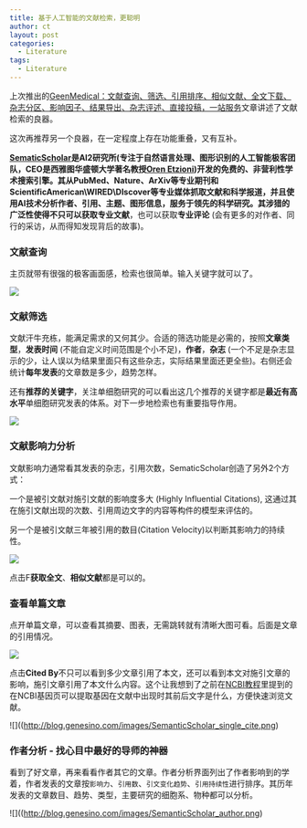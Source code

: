 ```yaml
---
title: 基于人工智能的文献检索，更聪明
author: ct
layout: post
categories:
  - Literature
tags:
  - Literature
---
```



上次推出的[GeenMedical：文献查询、筛选、引用排序、相似文献、全文下载、杂志分区、影响因子、结果导出、杂志评述、直接投稿，一站服务]()文章讲述了文献检索的良器。

这次再推荐另一个良器，在一定程度上存在功能重叠，又有互补。

**[SematicScholar](https://www.semanticscholar.org/)**是AI2研究所(专注于自然语言处理、图形识别的人工智能极客团队，CEO是西雅图华盛顿大学著名教授[Oren Etzioni](http://allenai.org/team/orene))开发的免费的、非营利性学术搜索引擎。其从PubMed、Nature、ArXiv等专业期刊和ScientificAmerican\WIRED\DIscover等专业媒体抓取文献和科学报道，并且使用AI技术分析作者、引用、主题、图形信息，服务于领先的科学研究。其涉猎的广泛性使得不只可以获取**专业文献**，也可以获取**专业评论** (会有更多的对作者、同行的采访，从而得知发现背后的故事)。

### 文献查询

主页就带有很强的极客画面感，检索也很简单。输入关键字就可以了。

![](http://blog.genesino.com/images/SemanticScholar_main.png)

### 文献筛选

文献汗牛充栋，能满足需求的又何其少。合适的筛选功能是必需的，按照**文章类型**，**发表时间** (不能自定义时间范围是个小不足)，**作者**，**杂志** (一个不足是杂志显示的少，让人误以为结果里面只有这些杂志，实际结果里面还更全些)。右侧还会统计**每年发表**的文章数是多少，趋势怎样。

还有**推荐的关键字**，关注单细胞研究的可以看出这几个推荐的关键字都是**最近有高水平**单细胞研究发表的体系。对下一步地检索也有重要指导作用。

![](http://blog.genesino.com/images/SemanticScholar_filter.png)

### 文献影响力分析

文献影响力通常看其发表的杂志，引用次数，SematicScholar创造了另外2个方式：

一个是被引文献对施引文献的影响度多大 (Highly Influential Citations), 这通过其在施引文献出现的次数、引用周边文字的内容等构件的模型来评估的。
	
另一个是被引文献三年被引用的数目(Citation Velocity)以判断其影响力的持续性。

![](http://blog.genesino.com/images/SemanticScholar_cite.png)

点击F**获取全文**、**相似文献**都是可以的。

### 查看单篇文章

点开单篇文章，可以查看其摘要、图表，无需跳转就有清晰大图可看。后面是文章的引用情况。

![](http://blog.genesino.com/images/SemanticScholar_single.png)

点击**Cited By**不只可以看到多少文章引用了本文，还可以看到本文对施引文章的影响，施引文章引用了本文什么内容。这个让我想到了之前在[NCBI教程](http://mp.weixin.qq.com/s/4a5U8GdBoNFXkykL6m2EeA)里提到的在NCBI基因页可以提取基因在文献中出现时其前后文字是什么，方便快速浏览文献。

![]((http://blog.genesino.com/images/SemanticScholar_single_cite.png)


### 作者分析 - 找心目中最好的导师的神器

看到了好文章，再来看看作者其它的文章。作者分析界面列出了作者影响到的学着，作者发表的文章按`影响力`、`引用数`、`引文变化趋势`、`引用持续性`进行排序。其历年发表的文章数目、趋势、类型，主要研究的细胞系、物种都可以分析。

![]((http://blog.genesino.com/images/SemanticScholar_author.png)






